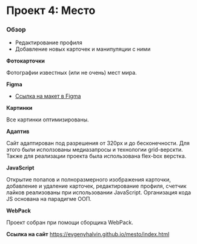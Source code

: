 # Проект 4: Место

### Обзор
* Редактирование профиля
* Добавление новых карточек и манипуляции с ними

**Фотокарточки**

Фотографии известных (или не очень) мест мира.

**Figma**

* [Ссылка на макет в Figma](https://www.figma.com/file/2cn9N9jSkmxD84oJik7xL7/JavaScript.-Sprint-4?node-id=0%3A1)

**Картинки**

Все картинки оптимизированы.

**Адаптив**

Сайт адаптирован под разрешения от 320px и до бесконечности. Для этого были исползованы медиазапросы и технологии grid-верскти. Также для реализации проекта была использована flex-box верстка. 

**JavaScript**

Открытие попапов и полноразмерного изображения карточки, добавление и удаление карточек, редактирование профиля, счетчик лайков реализованы при использовании JavaScript. Организация кода JS основана на парадигме ООП.

**WebPack**

Проект собран при помощи сборщика WebPack.

**Ссылка на сайт**
https://evgenyhalvin.github.io/mesto/index.html